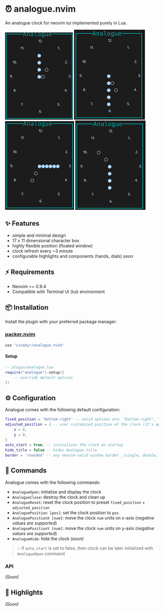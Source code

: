 # ⏰  analogue.nvim

An analogue clock for neovim tui implemented purely in Lua.

![Analogue Screenshot 1](./media/ss-1.png)
![Analogue Screenshot 2](./media/ss-2.png)
![Analogue Screenshot 3](./media/ss-3.png)
![Analogue Screenshot 4](./media/ss-4.png)

## ✨ Features
- simple and minimal design
- 17 x 11 dimensional character box
- highly flexible position (floated window)
- clock refresh every ~3 minute
- configurable highlights and components (hands, dials) _soon_

## ⚡️ Requirements

- Neovim >= 0.9.4
- Compatible with Terminal UI (tui) environment

## 📦 Installation

Install the plugin with your preferred package manager:

### [packer.nvim](https://github.com/wbthomason/packer.nvim)

```lua
use "sinabyr/analogue.nvim"
```
#### Setup
```lua
-- plugin/analogue.lua
require("analogue").setup({
    -- override default options
})
```

## ⚙️ Configuration



Analogue comes with the following default configuration:

```lua
fixed_position = 'bottom-right' -- valid options are: "bottom-right", "bottom-left", "top-right", "top-left"
adjusted_position = { -- user customized position of the clock (it's applied after fixed_position)
    x = 0,
    y = 0,
}
auto_start = true, -- initializes the clock on startup
hide_title = false -- hides Analogue title
border = 'rounded' -- any neovim-valid window border _(single, double, rounded, { "/", "-", "\\", "|" }, {'●'})_
```

## 🚀 Commands


Analogue comes with the following commands:

- `AnalogueOpen`: initialize and display the clock
- `AnalogueClose`: destroy the clock and clean up
- `AnalogueReset`: reset the clock position to preset `fixed_position` + `adjusted_position`
- `AnaloguePosition [pos]`: set the clock position to `pos`
- `AnaloguePositionX [num]`: move the clock `num` units on x-axis (_negative values are supported_)
- `AnaloguePositionY [num]`: move the clock `num` units on y-axis (_negative values are supported_)
- `AnalogueHide`: hide the clock _(soon)_

> 💡 if `auto_start` is set to false, then clock can be later initialized with `AnalogueOpen` command


### API

_(Soon)_


## 🎨 Highlights

_(Soon)_


